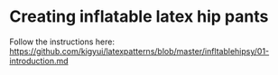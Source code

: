 # Creating inflatable latex hip pants

Follow the instructions here: https://github.com/kigyui/latexpatterns/blob/master/infltablehipsy/01-introduction.md
